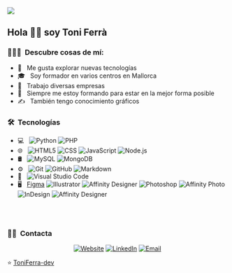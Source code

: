 <img src="https://raw.githubusercontent.com/1531517570765.jpeg">

<h2> Hola 👋🏻 soy Toni Ferrà</h2>

<h3> 👨🏻‍💻 &nbsp;Descubre cosas de mí:</h3>

- 🤔 &nbsp; Me gusta explorar nuevas tecnologías
- 🎓 &nbsp; Soy formador en varios centros en Mallorca
- 💼 &nbsp; Trabajo diversas empresas
- 🌱 &nbsp; Siempre me estoy formando para estar en la mejor forma posible
- ✍️ &nbsp; También tengo conocimiento gráficos

<h3> 🛠 &nbsp;Tecnologías</h3>

- 💻 &nbsp;
  ![Python](https://img.shields.io/badge/-Python-333333?style=flat&logo=python)
  ![PHP](https://img.shields.io/badge/-PHP-333333?style=flat&logo=Php&logoColor=007396)
- 🌐 &nbsp;
  ![HTML5](https://img.shields.io/badge/-HTML5-333333?style=flat&logo=HTML5)
  ![CSS](https://img.shields.io/badge/-CSS-333333?style=flat&logo=CSS3&logoColor=1572B6)
  ![JavaScript](https://img.shields.io/badge/-JavaScript-333333?style=flat&logo=javascript)
  ![Node.js](https://img.shields.io/badge/-Node.js-333333?style=flat&logo=node.js)
- 🛢 &nbsp;
  ![MySQL](https://img.shields.io/badge/-MySQL-333333?style=flat&logo=mysql)
  ![MongoDB](https://img.shields.io/badge/-MongoDB-333333?style=flat&logo=mongodb)
- ⚙️ &nbsp;
  ![Git](https://img.shields.io/badge/-Git-333333?style=flat&logo=git)
  ![GitHub](https://img.shields.io/badge/-GitHub-333333?style=flat&logo=github)
  ![Markdown](https://img.shields.io/badge/-Markdown-333333?style=flat&logo=markdown)
- 🔧 &nbsp;
  ![Visual Studio Code](https://img.shields.io/badge/-Visual%20Studio%20Code-333333?style=flat&logo=visual-studio-code&logoColor=007ACC)
- 🖥 &nbsp;
  [Figma](https://img.shields.io/badge/-Figma-333333?style=flat&logo=figma)
  ![Illustrator](https://img.shields.io/badge/-Illustrator-333333?style=flat&logo=adobe-illustrator)
  ![Affinity Designer](https://img.shields.io/badge/-Affinty%20Designer-333333?logo=affinitydesigner)
  ![Photoshop](https://img.shields.io/badge/-Photoshop-333333?style=flat&logo=adobe-photoshop)
  ![Affinity Photo](https://img.shields.io/badge/-Affinty%20Photo-333333?logo=affinityphoto)
  ![InDesign](https://img.shields.io/badge/-InDesign-333333?style=flat&logo=adobe-indesign)
  ![Affinity Designer](https://img.shields.io/badge/-Affinty%20Designer-333333?logo=affinitydesigner)

<br/>


<br/>

<h3> 🤝🏻 &nbsp;Contacta </h3>

<p align="center">
<a href="https://www.toniferra.com/"><img alt="Website" src="https://img.shields.io/badge/Website-www.toniferra.com-blue?style=flat-square&logo=google-chrome"></a>
<a href="https://www.linkedin.com/in/toniferra/"><img alt="LinkedIn" src="https://img.shields.io/badge/LinkedIn-Toni Ferrà-blue?style=flat-square&logo=linkedin"></a>
<a href="mailto:info@toniferra.com"><img alt="Email" src="https://img.shields.io/badge/Email-info@toniferra.com-blue?style=flat-square&logo=gmail"></a>
</p>

⭐️ [ToniFerra-dev](https://github.com/toniferra-dev)
